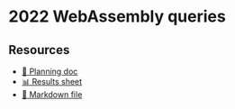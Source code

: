 # 2022 WebAssembly queries

<!--
  This directory contains all of the 2022 WebAssembly chapter queries.

  Each query should have a corresponding `metric_name.sql` file.
  Note that readers are linked to this directory, so try to make the SQL file names descriptive for easy browsing.

  Analysts: if helpful, you can use this README to give additional info about the queries.
-->

## Resources

- [📄 Planning doc][~google-doc]
- [📊 Results sheet][~google-sheets]
- [📝 Markdown file][~chapter-markdown]

[~google-doc]: https://docs.google.com/document/d/1U8CeQ_2ga_m-TGDAIGgB2PjB0O6Z5dauqtvuZubmXtQ/edit?usp=sharing
[~google-sheets]: https://docs.google.com/spreadsheets/d/11jyABro0fKtuN6INnYP9pJlv5QWwp0jfJyTsGfKgScg/edit?usp=sharing
[~chapter-markdown]: https://github.com/HTTPArchive/almanac.httparchive.org/tree/main/src/content/en/2022/webassembly.md
